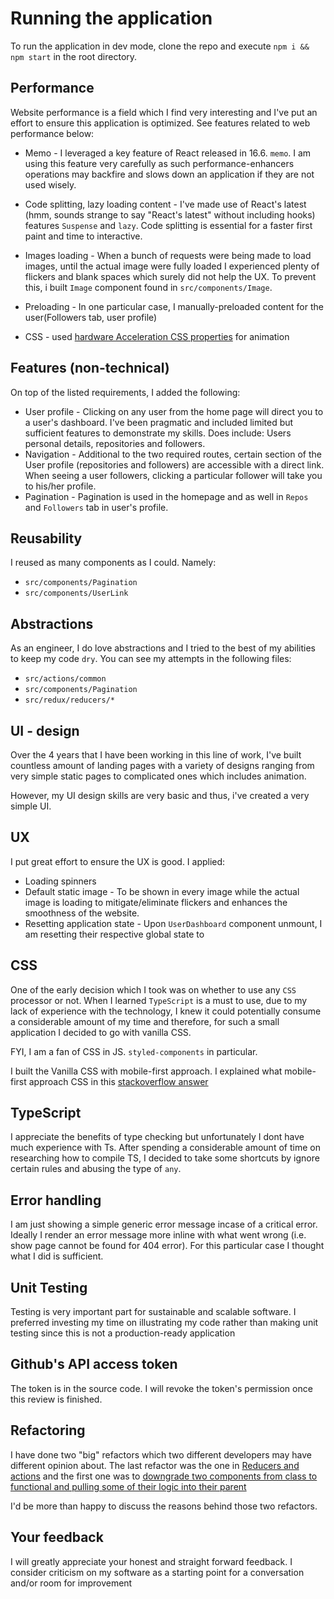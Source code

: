 # Running the application

To run the application in dev mode, clone the repo and execute `npm i && npm start` in the root directory.

## Performance

Website performance is a field which I find very interesting and I've put an effort to ensure this application is optimized. See features related to web performance below:

- Memo - I leveraged a key feature of React released in 16.6. `memo`. I am using this feature very carefully as such performance-enhancers operations may backfire and slows down an application if they are not used wisely.

- Code splitting, lazy loading content - I've made use of React's latest (hmm, sounds strange to say "React's latest" without including hooks) features `Suspense` and `lazy`. Code splitting is essential for a faster first paint and time to interactive.

- Images loading - When a bunch of requests were being made to load images, until the actual image were fully loaded I experienced plenty of flickers and blank spaces which surely did not help the UX. To prevent this, i built `Image` component found in `src/components/Image`.

- Preloading - In one particular case, I manually-preloaded content for the user(Followers tab, user profile)

- CSS - used [hardware Acceleration CSS properties](https://www.sitepoint.com/introduction-to-hardware-acceleration-css-animations/) for animation

## Features (non-technical)

On top of the listed requirements, I added the following:

- User profile - Clicking on any user from the home page will direct you to a user's dashboard. I've been pragmatic and included limited but sufficient features to demonstrate my skills. Does include: Users personal details, repositories and followers.
- Navigation - Additional to the two required routes, certain section of the User profile (repositories and followers) are accessible with a direct link. When seeing a user followers, clicking a particular follower will take you to his/her profile.
- Pagination - Pagination is used in the homepage and as well in `Repos` and `Followers` tab in user's profile.

## Reusability

I reused as many components as I could. Namely:

- `src/components/Pagination`
- `src/components/UserLink`

## Abstractions

As an engineer, I do love abstractions and I tried to the best of my abilities to keep my code `dry`. You can see my attempts in the following files:

- `src/actions/common`
- `src/components/Pagination`
- `src/redux/reducers/*`

## UI - design

Over the 4 years that I have been working in this line of work, I've built countless amount of landing pages with a variety of designs ranging from very simple static pages to complicated ones which includes animation.

However, my UI design skills are very basic and thus, i've created a very simple UI.

## UX

I put great effort to ensure the UX is good. I applied:

- Loading spinners
- Default static image - To be shown in every image while the actual image is loading to mitigate/eliminate flickers and enhances the smoothness of the website.
- Resetting application state - Upon `UserDashboard` component unmount, I am resetting their respective global state to

## CSS

One of the early decision which I took was on whether to use any `CSS` processor or not. When I learned `TypeScript` is a must to use, due to my lack of experience with the technology, I knew it could potentially consume a considerable amount of my time and therefore, for such a small application I decided to go with vanilla CSS.

FYI, I am a fan of CSS in JS. `styled-components` in particular.

I built the Vanilla CSS with mobile-first approach. I explained what mobile-first approach CSS in this [stackoverflow answer](https://stackoverflow.com/questions/51233235/css-techniques-for-responsive-web-design/51233397#answer-51233397)

## TypeScript

I appreciate the benefits of type checking but unfortunately I dont have much experience with Ts. After spending a considerable amount of time on researching how to compile TS, I decided to take some shortcuts by ignore certain rules and abusing the type of `any`.

## Error handling

I am just showing a simple generic error message incase of a critical error. Ideally I render an error message more inline with what went wrong (i.e. show page cannot be found for 404 error). For this particular case I thought what I did is sufficient.

## Unit Testing

Testing is very important part for sustainable and scalable software. I preferred investing my time on illustrating my code rather than making unit testing since this is not a production-ready application

## Github's API access token

The token is in the source code. I will revoke the token's permission once this review is finished.

## Refactoring

I have done two "big" refactors which two different developers may have different opinion about. The last refactor was the one in  [Reducers and actions](https://github.com/metju90/R3PI/commit/c35d8bef87f0d30ee9761ea0ca2207bf5ccab958) and the first one was to [downgrade two components from class to functional and pulling some of their logic into their parent](https://github.com/metju90/R3PI/commit/dccc2a66caf70757e4d26d3ec61466052b5fd79d)

I'd be more than happy to discuss the reasons behind those two refactors.

## Your feedback

I will greatly appreciate your honest and straight forward feedback. I consider criticism on my software as a starting point for a conversation and/or room for improvement
